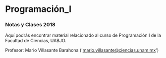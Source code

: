 # Programación_I
### Notas y Clases 2018

Aquí podrás encontrar material relacionado al curso de Programación I de la Facultad de Ciencias, UABJO.

Profesor: Mario Villasante Barahona ('mario.villasante@ciencias.unam.mx')




